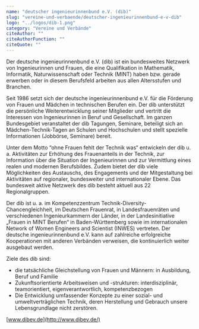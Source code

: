 ```yaml
---
name: "deutscher ingenieurinnenbund e.V. (dib)"
slug: "vereine-und-verbaende/deutscher-ingenieurinnenbund-e-v-dib"
logo: "../logos/dib-1.png"
category: "Vereine und Verbände"
citeAuthor: ""
citeAuthorFunction: ""
citeQuote: ""
---
```


Der deutsche ingenieurinnenbund e.V. (dib) ist ein bundesweites Netzwerk von Ingenieurinnen und Frauen, die eine Qualifikation in Mathematik, Informatik, Naturwissenschaft oder Technik (MINT) haben bzw. gerade erwerben oder in diesem Berufsfeld arbeiten aus allen Altersstufen und Branchen.

Seit 1986 setzt sich der deutsche ingenieurinnenbund e.V. für die Förderung von Frauen und Mädchen in technischen Berufen ein. Der dib unterstützt die persönliche Weiterentwicklung seiner Mitglieder und vertritt die Interessen von Ingenieurinnen in Beruf und Gesellschaft. Im ganzen Bundesgebiet veranstaltet der dib Tagungen, Seminare, beteiligt sich an Mädchen-Technik-Tagen an Schulen und Hochschulen und stellt spezielle Informationen (Jobbörse, Seminare) bereit.

Unter dem Motto “ohne Frauen fehlt der Technik was“ entwickeln der dib u. a. Aktivitäten zur Erhöhung des Frauenanteils in der Technik, zur Information über die Situation der Ingenieurinnen und zur Vermittlung eines realen und modernen Berufsbildes. Zudem bietet der dib viele Möglichkeiten des Austauschs, des Engagements und der Mitgestaltung bei Aktivitäten auf regionaler, bundesweiter und internationaler Ebene. Das bundesweit aktive Netzwerk des dib besteht aktuell aus 22 Regionalgruppen.

Der dib ist u. a. im Kompetenzzentrum Technik-Diversity-Chancengleichheit, im Deutschen Frauenrat, in Landesfrauenräten und verschiedenen Ingenieurkammern der Länder, in der Landesinitiative „Frauen in MINT Berufen“ in Baden-Württemberg sowie im internationalen Network of Women Engineers and Scientist (INWES) vertreten. Der deutsche ingenieurinnenbund e.V. kann auf zahlreiche erfolgreiche Kooperationen mit anderen Verbänden verweisen, die kontinuierlich weiter ausgebaut werden.

Ziele des dib sind:

- die tatsächliche Gleichstellung von Frauen und Männern: in Ausbildung, Beruf und Familie
- Zukunftsorientierte Arbeitsweisen und -strukturen: interdisziplinär, teamorientiert, eigenverantwortlich, kompetenzbezogen
- Die Entwicklung umfassender Konzepte zu einer sozial- und umweltverträglichen Technik, deren Herstellung und Gebrauch unsere Lebensgrundlage nicht zerstören.

[www.dibev.de](http://www.dibev.de/)
